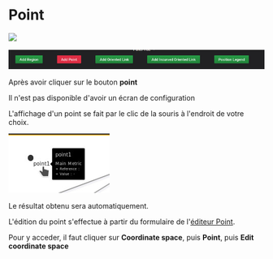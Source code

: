# Point
[![](../../resource/Go-back.png)](README.md)


![menu](../../screenshots/panel/point.jpg)




Après avoir cliquer sur le bouton **point**



Il n'est pas disponible d'avoir un écran de configuration

L'affichage d'un point se fait par le clic de la souris à l'endroit de votre choix. 


![menu](../../screenshots/panel/point-view.jpg)


Le résultat obtenu sera automatiquement.

L'édition du point s'effectue à partir du formulaire de l'[éditeur Point](../editor/coordinates-space-point.md). 

Pour y acceder, il faut cliquer sur **Coordinate space**, puis **Point**, puis **Edit coordinate space**
